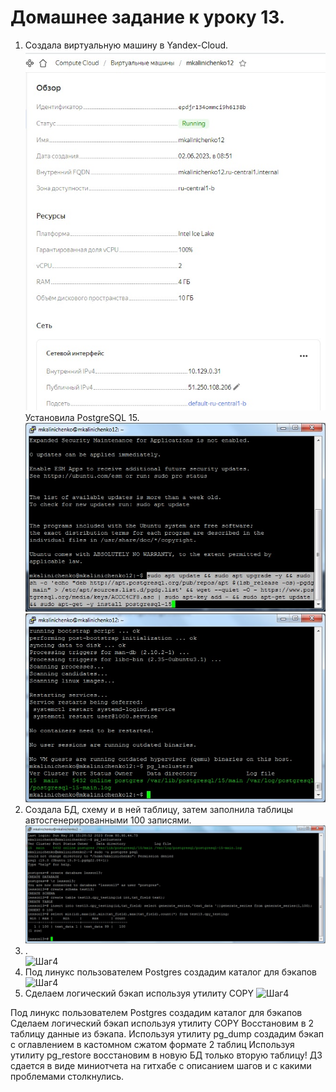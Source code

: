 # Домашнее задание к уроку 13. #   
1. Создала виртуальную машину в Yandex-Cloud.  
![Шаг4](/12_1_create_vm.jpg)  
Установила PostgreSQL 15.   
![Шаг4](/12_2_inst_postgre.jpg)  
![Шаг4](/12_3_postgre_ok.jpg)  
1. Создала БД, схему и в ней таблицу, затем заполнила таблицы автосгенерированными 100 записями.   
![Шаг4](/13_2_create_all.jpg)  
1. .   
![Шаг4](/.jpg)  
1. Под линукс пользователем Postgres создадим каталог для бэкапов
![Шаг4](/.jpg)  
1. Сделаем логический бэкап используя утилиту COPY
![Шаг4](/.jpg)  




Под линукс пользователем Postgres создадим каталог для бэкапов
Сделаем логический бэкап используя утилиту COPY
Восстановим в 2 таблицу данные из бэкапа.
Используя утилиту pg_dump создадим бэкап с оглавлением в кастомном сжатом формате 2 таблиц
Используя утилиту pg_restore восстановим в новую БД только вторую таблицу!
ДЗ сдается в виде миниотчета на гитхабе с описанием шагов и с какими проблемами столкнулись.
